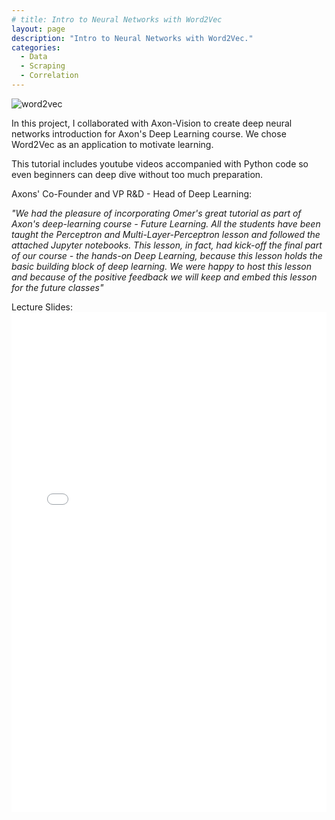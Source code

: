 ```yaml
---
# title: Intro to Neural Networks with Word2Vec
layout: page
description: "Intro to Neural Networks with Word2Vec."
categories:
  - Data
  - Scraping
  - Correlation
---
```


<img src="{{ site.baseurl }}/assets/images/word2vecillustration.png" alt="word2vec" class="right">

In this project, I collaborated with Axon-Vision to create deep neural networks introduction for Axon's Deep Learning course. We chose Word2Vec as an application to motivate learning.

This tutorial includes youtube videos accompanied with Python code so even beginners can deep dive without too much preparation.

Axons' Co-Founder and VP R&D - Head of Deep Learning:

_"We had the pleasure of incorporating Omer's great tutorial as part of Axon's deep-learning course - Future Learning. All the students have been taught the Perceptron and Multi-Layer-Perceptron lesson and followed the attached Jupyter notebooks. This lesson, in fact, had kick-off the final part of our course - the hands-on Deep Learning, because this lesson holds the basic building block of deep learning. We were happy to host this lesson and because of the positive feedback we will keep and embed this lesson for the future classes"_

Lecture Slides:
<embed src="/assets/images/CS156___Final_Project.pdf" type="application/pdf" width="100%" height="800px" />
